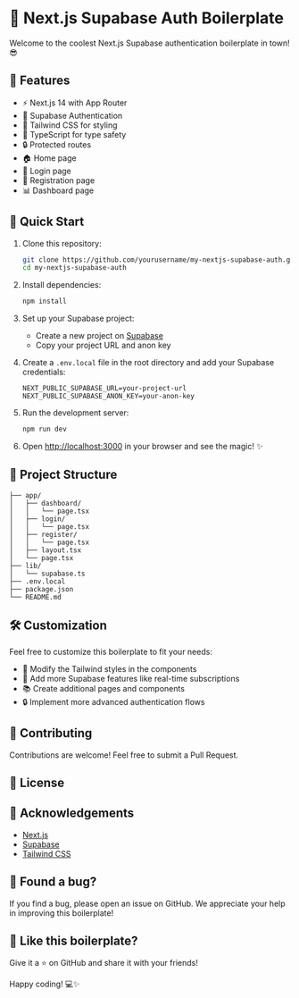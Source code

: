 # 🚀 Next.js Supabase Auth Boilerplate

Welcome to the coolest Next.js Supabase authentication boilerplate in town! 😎

## 🌟 Features

- ⚡ Next.js 14 with App Router
- 🔐 Supabase Authentication
- 🎨 Tailwind CSS for styling
- 📘 TypeScript for type safety
- 🔒 Protected routes
- 🏠 Home page
- 🔑 Login page
- 📝 Registration page
- 📊 Dashboard page

## 🚀 Quick Start

1. Clone this repository:
   ```bash
   git clone https://github.com/yourusername/my-nextjs-supabase-auth.git
   cd my-nextjs-supabase-auth
   ```

2. Install dependencies:
   ```bash
   npm install
   ```

3. Set up your Supabase project:
   - Create a new project on [Supabase](https://supabase.com)
   - Copy your project URL and anon key

4. Create a `.env.local` file in the root directory and add your Supabase credentials:
   ```
   NEXT_PUBLIC_SUPABASE_URL=your-project-url
   NEXT_PUBLIC_SUPABASE_ANON_KEY=your-anon-key
   ```

5. Run the development server:
   ```bash
   npm run dev
   ```

6. Open [http://localhost:3000](http://localhost:3000) in your browser and see the magic! ✨

## 📁 Project Structure

```
├── app/
│   ├── dashboard/
│   │   └── page.tsx
│   ├── login/
│   │   └── page.tsx
│   ├── register/
│   │   └── page.tsx
│   ├── layout.tsx
│   └── page.tsx
├── lib/
│   └── supabase.ts
├── .env.local
├── package.json
└── README.md
```

## 🛠️ Customization

Feel free to customize this boilerplate to fit your needs:

- 🎨 Modify the Tailwind styles in the components
- 🔧 Add more Supabase features like real-time subscriptions
- 📚 Create additional pages and components
- 🔒 Implement more advanced authentication flows

## 🤝 Contributing

Contributions are welcome! Feel free to submit a Pull Request.

## 📜 License


## 🙏 Acknowledgements

- [Next.js](https://nextjs.org/)
- [Supabase](https://supabase.com/)
- [Tailwind CSS](https://tailwindcss.com/)

## 🐛 Found a bug?

If you find a bug, please open an issue on GitHub. We appreciate your help in improving this boilerplate!

## 💖 Like this boilerplate?

Give it a ⭐️ on GitHub and share it with your friends!

Happy coding! 💻✨
